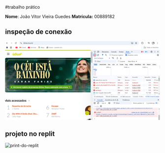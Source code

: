 #trabalho prático

**Nome**: João Vitor Vieira Guedes
**Matrícula:** 00889182

## inspeção de conexão 
![Teste-de-conexão](inspeção-feita.png)

## projeto no replit
![print-do-replit](projeto-básico-replit.png)